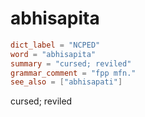 # abhisapita

``` toml
dict_label = "NCPED"
word = "abhisapita"
summary = "cursed; reviled"
grammar_comment = "fpp mfn."
see_also = ["abhisapati"]
```

cursed; reviled

